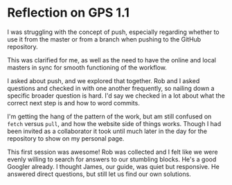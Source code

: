 # Reflection on GPS 1.1

I was struggling with the concept of push, especially regarding whether to use it from the master or from a branch when pushing to the GitHub repository. 

This was clarified for me, as well as the need to have the online and local masters in sync for smooth functioning of the workflow. 

I asked about push, and we explored that together. Rob and I asked questions and checked in with one another frequently, so nailing down a specific broader question is hard. I'd say we checked in a lot about what the correct next step is and how to word commits. 

I'm getting the hang of the pattern of the work, but am still confused on `fetch` versus `pull`, and how the website side of things works. Though I had been invited as a collaborator it took until much later in the day for the repository to show on my personal page. 

This first session was awesome! Rob was collected and I felt like we were evenly willing to search for answers to our stumbling blocks. He's a good Googler already. I thought James, our guide, was quiet but responsive. He answered direct questions, but still let us find our own solutions. 

 